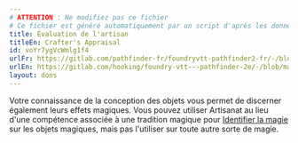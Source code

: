 ```yaml
---
# ATTENTION : Ne modifiez pas ce fichier
# Ce fichier est généré automatiquement par un script d'après les données du module Foundry VTT officiel et de sa traduction
title: Évaluation de l'artisan
titleEn: Crafter's Appraisal
id: voYr7ygVcWmlg1f4
urlFr: https://gitlab.com/pathfinder-fr/foundryvtt-pathfinder2-fr/-/blob/master/data/feats/voYr7ygVcWmlg1f4.htm
urlEn: https://gitlab.com/hooking/foundry-vtt---pathfinder-2e/-/blob/master/packs/data/feats.db/crafter-s-appraisal.json
layout: dons
---
```

Votre connaissance de la conception des objets vous permet de discerner également leurs effets magiques. Vous pouvez utiliser Artisanat au lieu d'une compétence associée à une tradition magique pour [Identifier la magie](../actions/identifier-la-magie.html) sur les objets magiques, mais pas l'utiliser sur toute autre sorte de magie.
